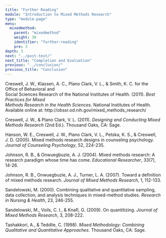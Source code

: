```yaml
---
title: "Further Reading"
module: "Introduction to Mixed Methods Research"
type: "module-page"
menu:
  mixedmethod:
    parent: "mixedmethod"
    weight: 30
    identifier: "further-reading"
    pre: 3
depth: 3
next: "../post-test/"
next_title: "Completion and Evaluation"
previous: "../conclusion/"
previous_title: "Conclusion"
---
```

<div class="mixedmethod"><div class="pageblock"><p>Creswell, J. W., Klassen, A. C., Plano Clark, V. L., & Smith, K. C. for the Office of Behavioral and<br>
Social Sciences Research of the National Institutes of Health. (2011). <em>Best Practices for Mixed  <br>
Methods Research in the Health Sciences</em>.  National Institutes of Health.  Available online at: 
http://obssr.od.nih.gov/mixed_methods_research/ </p>
<p>Creswell, J. W., & Plano Clark, V. L. (2011). <em>Designing and Conducting Mixed Methods Research</em> (2nd Ed.).  Thousand Oaks, CA:  Sage.  </p>
<p>Hanson, W. E., Creswell, J. W., Plano Clark, V. L., Petska, K. S., & Creswell, J. D. (2005). Mixed methods research designs in counseling psychology.  <em>Journal of Counseling Psychology</em>, 52, 224-235. </p>
<p>Johnson, R. B., & Onwuegbuzie, A. J. (2004). Mixed methods research: A research paradigm whose time has come. <em>Educational Researcher</em>, 33(7), 14-26.  </p>
<p>Johnson, R. B., Onwuegbuzie, A. J., Turner, L. A. (2007). Toward a definition of mixed methods research.  <em>Journal of Mixed Methods Research</em>, 1, 112-133.</p>
<p>Sandelowski, M. (2000). Combining qualitative and quantitative sampling, data collection, and analysis techniques in mixed-method studies. <em>Research in Nursing & Health</em>, 23, 246-255.  </p>
<p>Sandelowski, M., Voils, C. I., & Knafl, G. (2009).  On quantitizing. <em>Journal of Mixed Methods Research</em>, 3, 208-222.  </p>
<p>Tashakkori, A., & Teddlie, C. (1998). <em>Mixed Methodology: Combining Qualitative and Quantitative Approaches</em>. Thousand Oaks, CA: Sage.    </p>
</div></div>